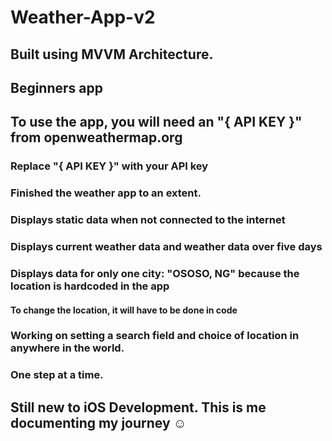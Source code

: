 # Weather-App-v2

## Built using MVVM Architecture.
## Beginners app

## To use the app, you will need an "{ API KEY }" from openweathermap.org
### Replace "{ API KEY }" with your API key

### Finished the weather app to an extent.
### Displays static data when not connected to the internet
### Displays current weather data and weather data over five days
### Displays data for only one city: "OSOSO, NG" because the location is hardcoded in the app
#### To change the location, it will have to be done in code



### Working on setting a search field and choice of location in anywhere in the world.


### One step at a time. 


## Still new to iOS Development. This is me documenting my journey ☺️
